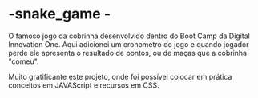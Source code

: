 # -snake_game -
O famoso jogo da cobrinha desenvolvido dentro do Boot Camp da Digital Innovation One. Aqui adicionei um cronometro do jogo e quando jogador perde ele apresenta o resultado de pontos, ou de maças que a cobrinha "comeu".

Muito gratificante este projeto, onde foi possível colocar em prática conceitos em JAVAScript e recursos em CSS.
